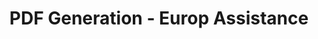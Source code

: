 ---
title: PDF Generation - Europ Assistance
description: A service that generates PDF documents for customers regarding their international travel.
hero_image: projects/portfolio-website.png
hero_tag: 
filter_category:
  - Backend Development
tags:
  - Node.js
  - Express.js
  - PDF Generation
  - React PDF
  - Tailwind CSS
  - Typescript
links:
  preview: https://www.durgabarius.org/
  video: https://www.youtube.com/watch?v=dQw4w9WgXcQ
timeline: 2 months
year: 2024
benefits:
  - 
    metric: Star
    label: Pixel Perfect Design
  - 
    metric: 100%
    label: Handover
  - 
    metric: 100%
    label: Knowledge Transfer
---